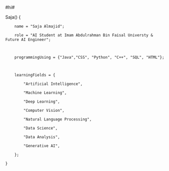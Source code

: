 #hi#

Saja() {

        name = "Saja Almajid";

        role = "AI Student at Imam Abdulrahman Bin Faisal Universty & Future AI Engineer";

        

        programmingUsing = {"Java","CSS", "Python", "C++", "SQL", "HTML"};

        

        learningFields = {

            "Artificial Intelligence",

            "Machine Learning",

            "Deep Learning",

            "Computer Vision",

            "Natural Language Processing",

            "Data Science",

            "Data Analysis",

            "Generative AI",

        };

    }
